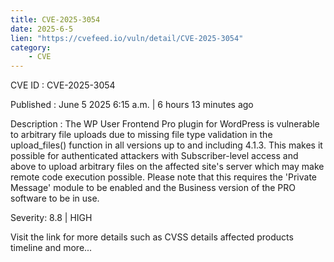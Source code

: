 ```yaml
---
title: CVE-2025-3054
date: 2025-6-5
lien: "https://cvefeed.io/vuln/detail/CVE-2025-3054"
category:
    - CVE
---
```


CVE ID : CVE-2025-3054

Published :  June 5
2025
6:15 a.m. | 6 hours
13 minutes ago

Description : The WP User Frontend Pro plugin for WordPress is vulnerable to arbitrary file uploads due to missing file type validation in the upload_files() function in all versions up to
and including
4.1.3. This makes it possible for authenticated attackers
with Subscriber-level access and above
to upload arbitrary files on the affected site's server which may make remote code execution possible. Please note that this requires the 'Private Message' module to be enabled and the Business version of the PRO software to be in use.

Severity: 8.8 | HIGH

Visit the link for more details
such as CVSS details
affected products
timeline
and more...
